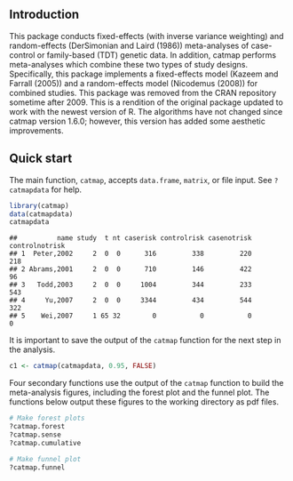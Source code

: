 
<!-- README.md is generated from README.Rmd. Please edit that file -->
Introduction
------------

This package conducts fixed-effects (with inverse variance weighting) and random-effects (DerSimonian and Laird (1986)) meta-analyses of case-control or family-based (TDT) genetic data. In addition, catmap performs meta-analyses which combine these two types of study designs. Specifically, this package implements a fixed-effects model (Kazeem and Farrall (2005)) and a random-effects model (Nicodemus (2008)) for combined studies. This package was removed from the CRAN repository sometime after 2009. This is a rendition of the original package updated to work with the newest version of R. The algorithms have not changed since catmap version 1.6.0; however, this version has added some aesthetic improvements.

Quick start
-----------

The main function, `catmap`, accepts `data.frame`, `matrix`, or file input. See `?catmapdata` for help.

``` r
library(catmap)
data(catmapdata)
catmapdata
```

    ##          name study  t nt caserisk controlrisk casenotrisk controlnotrisk
    ## 1  Peter,2002     2  0  0      316         338         220            218
    ## 2 Abrams,2001     2  0  0      710         146         422             96
    ## 3   Todd,2003     2  0  0     1004         344         233            543
    ## 4     Yu,2007     2  0  0     3344         434         544            322
    ## 5    Wei,2007     1 65 32        0           0           0              0

It is important to save the output of the `catmap` function for the next step in the analysis.

``` r
c1 <- catmap(catmapdata, 0.95, FALSE)
```

Four secondary functions use the output of the `catmap` function to build the meta-analysis figures, including the forest plot and the funnel plot. The functions below output these figures to the working directory as pdf files.

``` r
# Make forest plots
?catmap.forest
?catmap.sense
?catmap.cumulative

# Make funnel plot
?catmap.funnel
```
